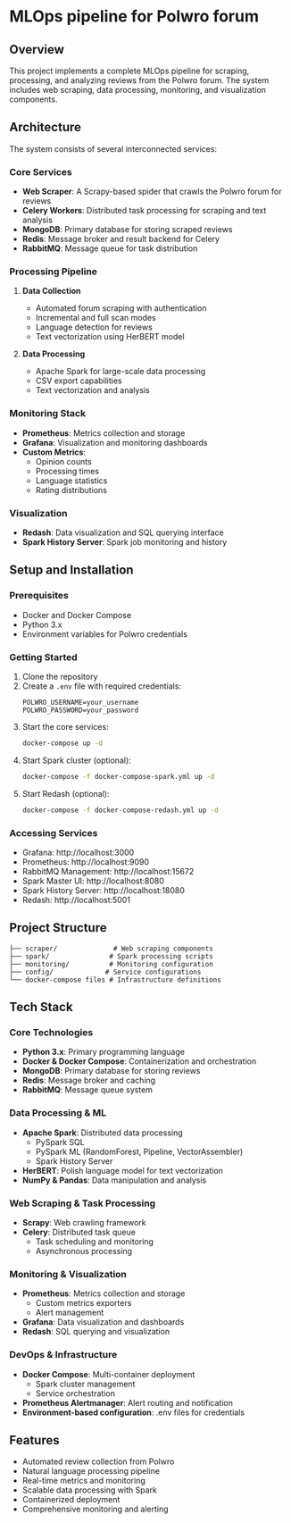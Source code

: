 # MLOps pipeline for Polwro forum

## Overview
This project implements a complete MLOps pipeline for scraping, processing, and analyzing reviews from the Polwro forum. The system includes web scraping, data processing, monitoring, and visualization components.

## Architecture
The system consists of several interconnected services:

### Core Services
- **Web Scraper**: A Scrapy-based spider that crawls the Polwro forum for reviews
- **Celery Workers**: Distributed task processing for scraping and text analysis
- **MongoDB**: Primary database for storing scraped reviews
- **Redis**: Message broker and result backend for Celery
- **RabbitMQ**: Message queue for task distribution

### Processing Pipeline
1. **Data Collection**
   - Automated forum scraping with authentication
   - Incremental and full scan modes
   - Language detection for reviews
   - Text vectorization using HerBERT model

2. **Data Processing**
   - Apache Spark for large-scale data processing
   - CSV export capabilities
   - Text vectorization and analysis

### Monitoring Stack
- **Prometheus**: Metrics collection and storage
- **Grafana**: Visualization and monitoring dashboards
- **Custom Metrics**: 
  - Opinion counts
  - Processing times
  - Language statistics
  - Rating distributions

### Visualization
- **Redash**: Data visualization and SQL querying interface
- **Spark History Server**: Spark job monitoring and history

## Setup and Installation

### Prerequisites
- Docker and Docker Compose
- Python 3.x
- Environment variables for Polwro credentials

### Getting Started
1. Clone the repository
2. Create a `.env` file with required credentials:
   ```
   POLWRO_USERNAME=your_username
   POLWRO_PASSWORD=your_password
   ```
3. Start the core services:
   ```bash
   docker-compose up -d
   ```
4. Start Spark cluster (optional):
   ```bash
   docker-compose -f docker-compose-spark.yml up -d
   ```
5. Start Redash (optional):
   ```bash
   docker-compose -f docker-compose-redash.yml up -d
   ```

### Accessing Services
- Grafana: http://localhost:3000
- Prometheus: http://localhost:9090
- RabbitMQ Management: http://localhost:15672
- Spark Master UI: http://localhost:8080
- Spark History Server: http://localhost:18080
- Redash: http://localhost:5001

## Project Structure
```
├── scraper/              # Web scraping components
├── spark/               # Spark processing scripts
├── monitoring/          # Monitoring configuration
├── config/             # Service configurations
└── docker-compose files # Infrastructure definitions
```

## Tech Stack

### Core Technologies
- **Python 3.x**: Primary programming language
- **Docker & Docker Compose**: Containerization and orchestration
- **MongoDB**: Primary database for storing reviews
- **Redis**: Message broker and caching
- **RabbitMQ**: Message queue system

### Data Processing & ML
- **Apache Spark**: Distributed data processing
  - PySpark SQL
  - PySpark ML (RandomForest, Pipeline, VectorAssembler)
  - Spark History Server
- **HerBERT**: Polish language model for text vectorization
- **NumPy & Pandas**: Data manipulation and analysis

### Web Scraping & Task Processing
- **Scrapy**: Web crawling framework
- **Celery**: Distributed task queue
  - Task scheduling and monitoring
  - Asynchronous processing

### Monitoring & Visualization
- **Prometheus**: Metrics collection and storage
  - Custom metrics exporters
  - Alert management
- **Grafana**: Data visualization and dashboards
- **Redash**: SQL querying and visualization

### DevOps & Infrastructure
- **Docker Compose**: Multi-container deployment
  - Spark cluster management
  - Service orchestration
- **Prometheus Alertmanager**: Alert routing and notification
- **Environment-based configuration**: .env files for credentials

## Features
- Automated review collection from Polwro
- Natural language processing pipeline
- Real-time metrics and monitoring
- Scalable data processing with Spark
- Containerized deployment
- Comprehensive monitoring and alerting
